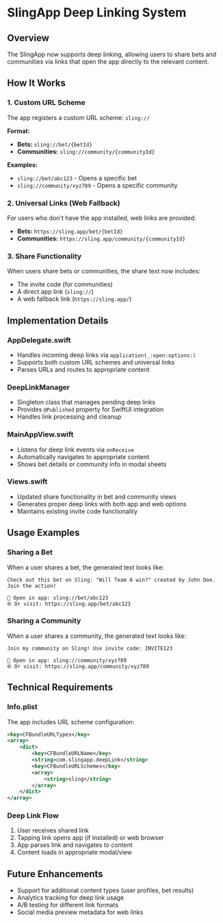 # SlingApp Deep Linking System

## Overview
The SlingApp now supports deep linking, allowing users to share bets and communities via links that open the app directly to the relevant content.

## How It Works

### 1. Custom URL Scheme
The app registers a custom URL scheme: `sling://`

**Format:**
- **Bets:** `sling://bet/{betId}`
- **Communities:** `sling://community/{communityId}`

**Examples:**
- `sling://bet/abc123` - Opens a specific bet
- `sling://community/xyz789` - Opens a specific community

### 2. Universal Links (Web Fallback)
For users who don't have the app installed, web links are provided:
- **Bets:** `https://sling.app/bet/{betId}`
- **Communities:** `https://sling.app/community/{communityId}`

### 3. Share Functionality
When users share bets or communities, the share text now includes:
- The invite code (for communities)
- A direct app link (`sling://`)
- A web fallback link (`https://sling.app/`)

## Implementation Details

### AppDelegate.swift
- Handles incoming deep links via `application(_:open:options:)`
- Supports both custom URL schemes and universal links
- Parses URLs and routes to appropriate content

### DeepLinkManager
- Singleton class that manages pending deep links
- Provides `@Published` property for SwiftUI integration
- Handles link processing and cleanup

### MainAppView.swift
- Listens for deep link events via `onReceive`
- Automatically navigates to appropriate content
- Shows bet details or community info in modal sheets

### Views.swift
- Updated share functionality in bet and community views
- Generates proper deep links with both app and web options
- Maintains existing invite code functionality

## Usage Examples

### Sharing a Bet
When a user shares a bet, the generated text looks like:
```
Check out this bet on Sling: "Will Team A win?" created by John Doe. Join the action!

🔗 Open in app: sling://bet/abc123
🌐 Or visit: https://sling.app/bet/abc123
```

### Sharing a Community
When a user shares a community, the generated text looks like:
```
Join my community on Sling! Use invite code: INVITE123

🔗 Open in app: sling://community/xyz789
🌐 Or visit: https://sling.app/community/xyz789
```

## Technical Requirements

### Info.plist
The app includes URL scheme configuration:
```xml
<key>CFBundleURLTypes</key>
<array>
    <dict>
        <key>CFBundleURLName</key>
        <string>com.slingapp.deepLink</string>
        <key>CFBundleURLSchemes</key>
        <array>
            <string>sling</string>
        </array>
    </dict>
</array>
```

### Deep Link Flow
1. User receives shared link
2. Tapping link opens app (if installed) or web browser
3. App parses link and navigates to content
4. Content loads in appropriate modal/view

## Future Enhancements
- Support for additional content types (user profiles, bet results)
- Analytics tracking for deep link usage
- A/B testing for different link formats
- Social media preview metadata for web links
